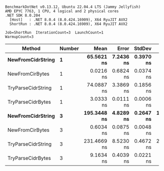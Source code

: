 ```

BenchmarkDotNet v0.13.12, Ubuntu 22.04.4 LTS (Jammy Jellyfish)
AMD EPYC 7763, 1 CPU, 4 logical and 2 physical cores
.NET SDK 8.0.204
  [Host]   : .NET 8.0.4 (8.0.424.16909), X64 RyuJIT AVX2
  ShortRun : .NET 8.0.4 (8.0.424.16909), X64 RyuJIT AVX2

Job=ShortRun  IterationCount=3  LaunchCount=1  
WarmupCount=3  

```
| Method             | Number | Mean        | Error     | StdDev    | Median      | Min         | Max         | Allocated |
|------------------- |------- |------------:|----------:|----------:|------------:|------------:|------------:|----------:|
| **NewFromCidrString**  | **1**      |  **65.5621 ns** | **7.2436 ns** | **0.3970 ns** |  **65.4394 ns** |  **65.2409 ns** |  **66.0060 ns** |         **-** |
| NewFromCirBytes    | 1      |   0.0216 ns | 0.6824 ns | 0.0374 ns |   0.0000 ns |   0.0000 ns |   0.0648 ns |         - |
| TryParseCidrString | 1      |  74.0887 ns | 3.3869 ns | 0.1856 ns |  74.0305 ns |  73.9392 ns |  74.2965 ns |         - |
| TryParseCidrBytes  | 1      |   3.0333 ns | 0.0111 ns | 0.0006 ns |   3.0334 ns |   3.0327 ns |   3.0339 ns |         - |
| **NewFromCidrString**  | **3**      | **195.3448 ns** | **4.8289 ns** | **0.2647 ns** | **195.2184 ns** | **195.1671 ns** | **195.6490 ns** |         **-** |
| NewFromCirBytes    | 3      |   0.6034 ns | 0.0875 ns | 0.0048 ns |   0.6015 ns |   0.5998 ns |   0.6089 ns |         - |
| TryParseCidrString | 3      | 231.4669 ns | 8.5230 ns | 0.4672 ns | 231.6558 ns | 230.9348 ns | 231.8099 ns |         - |
| TryParseCidrBytes  | 3      |   9.1634 ns | 0.4039 ns | 0.0221 ns |   9.1553 ns |   9.1464 ns |   9.1884 ns |         - |
